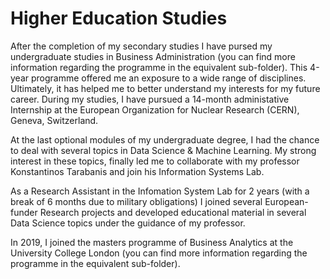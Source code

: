 # Higher Education Studies

After the completion of my secondary studies I have pursed my undergraduate studies in Business Administration (you can find more information regarding the programme in the equivalent sub-folder). This 4-year programme offered me an exposure to a wide range of disciplines. Ultimately, it has helped me to better understand my interests for my future career. During my studies, I have pursued a 14-month administative Internship at the European Organization for Nuclear Research (CERN), Geneva, Switzerland. 

At the last optional modules of my undergraduate degree, I had the chance to deal with several topics in Data Science & Machine Learning. My strong interest in these topics, finally led me to collaborate with my professor Konstantinos Tarabanis and join his Information Systems Lab. 

As a Research Assistant in the Infomation System Lab for 2 years (with a break of 6 months due to military obligations) I joined several European-funder Research projects and developed educational material in several Data Science topics under the guidance of my professor. 

In 2019, I joined the masters programme of Business Analytics at the University College London (you can find more information regarding the programme in the equivalent sub-folder).